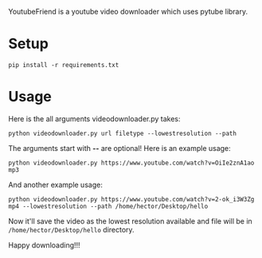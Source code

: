 YoutubeFriend is a youtube video downloader which uses pytube library.

# Setup

```
pip install -r requirements.txt
```
# Usage
Here is the all arguments videodownloader.py takes:
```
python videodownloader.py url filetype --lowestresolution --path
```
The arguments start with **--** are optional!
Here is an example usage:

```
python videodownloader.py https://www.youtube.com/watch?v=OiIe2znA1ao mp3
```
And another example usage:
```
python videodownloader.py https://www.youtube.com/watch?v=2-ok_i3W3Zg mp4 --lowestresolution --path /home/hector/Desktop/hello
```
Now it'll save the video as the lowest resolution available and file will be in `/home/hector/Desktop/hello` directory.

Happy downloading!!!
